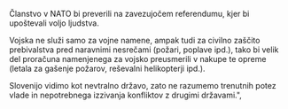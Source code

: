 Članstvo v NATO bi preverili na zavezujočem referendumu, kjer bi upoštevali voljo ljudstva.

Vojska ne služi samo za vojne namene, ampak tudi za civilno zaščito prebivalstva pred naravnimi nesrečami (požari, poplave ipd.), tako bi velik del proračuna namenjenega za vojsko preusmerili v nakupe te opreme (letala za gašenje požarov, reševalni helikopterji ipd.).

Slovenijo vidimo kot nevtralno državo, zato ne razumemo trenutnih potez vlade in nepotrebnega izzivanja konfliktov z drugimi državami.",
